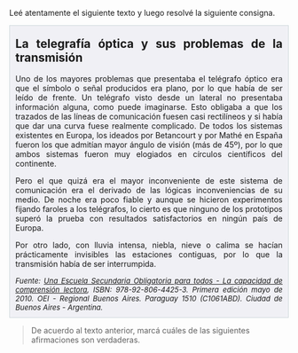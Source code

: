 Leé atentamente el siguiente texto y luego resolvé la siguiente consigna.

<div style="text-align: justify;padding:10px;background-color: #f0f0f5;border: 2px solid #cfd9db;border-width: 1px;">
<h2 style="margin-top: 10px;">
La telegrafía óptica y sus problemas de la transmisión
</h2>
<p>
Uno de los mayores problemas que presentaba el telégrafo óptico era que el símbolo o señal producidos era plano, por lo que había de ser leído de frente. Un telégrafo visto desde un lateral no presentaba información alguna, como puede imaginarse. Esto obligaba a que los trazados de las líneas de comunicación fuesen casi rectilíneos y si había que dar una curva fuese realmente complicado. De todos los sistemas existentes en Europa, los ideados por Betancourt y por Mathé en España fueron los que admitían mayor ángulo de visión (más de 45º), por lo que ambos sistemas fueron muy elogiados en círculos científicos del continente.
</p>
<p>
Pero el que quizá era el mayor inconveniente de este sistema de comunicación era el derivado de las lógicas inconveniencias de su medio. De noche era poco fiable y aunque se hicieron experimentos fijando faroles a los telégrafos, lo cierto es que ninguno de los prototipos superó la prueba con resultados satisfactorios en ningún país de Europa. 
</p>
<p>
Por otro lado, con lluvia intensa, niebla, nieve o calima se hacían prácticamente invisibles las estaciones contiguas, por lo que la transmisión había de ser interrumpida.
</p>
<cite style= "font-size: 13px;">Fuente: <a href="http://www.bnm.me.gov.ar/giga1/documentos/EL002864.pdf">Una Escuela Secundaria Obligatoria para todos - La capacidad de comprensión lectora</a>, ISBN: 978-92-806-4425-3. Primera edición mayo de 2010. OEI - Regional Buenos Aires. Paraguay 1510 (C1061ABD). Ciudad de Buenos Aires - Argentina.</cite>
</div>


> De acuerdo al texto anterior, marcá cuáles de las siguientes afirmaciones son verdaderas.